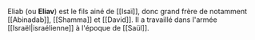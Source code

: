 Eliab (ou **Eliav**) est le fils ainé de [[Isaï]], donc grand frère de notamment [[Abinadab]], [[Shamma]] et [[David]].
Il a travaillé dans l'armée [[Israël|israélienne]] à l'époque de [[Saül]].